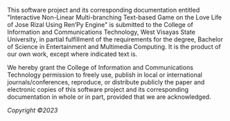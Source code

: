 This software project and its corresponding documentation entitled 
"Interactive Non-Linear Multi-branching Text-based Game on the Love Life of Jose Rizal Using Ren’Py Engine" is submitted to the College of Information and Communications Technology, West Visayas State University, in partial fulfillment of the requirements for the degree, Bachelor of Science in Entertainment and Multimedia Computing. It is the product of our own work, except where indicated text is.

We hereby grant the College of Information and Communications Technology permission to freely use, publish in local or international journals/conferences, reproduce, or distribute publicly the paper and electronic copies of this software project and its corresponding documentation in whole or in part, provided that we are acknowledged.

_Copyright ©2023_
